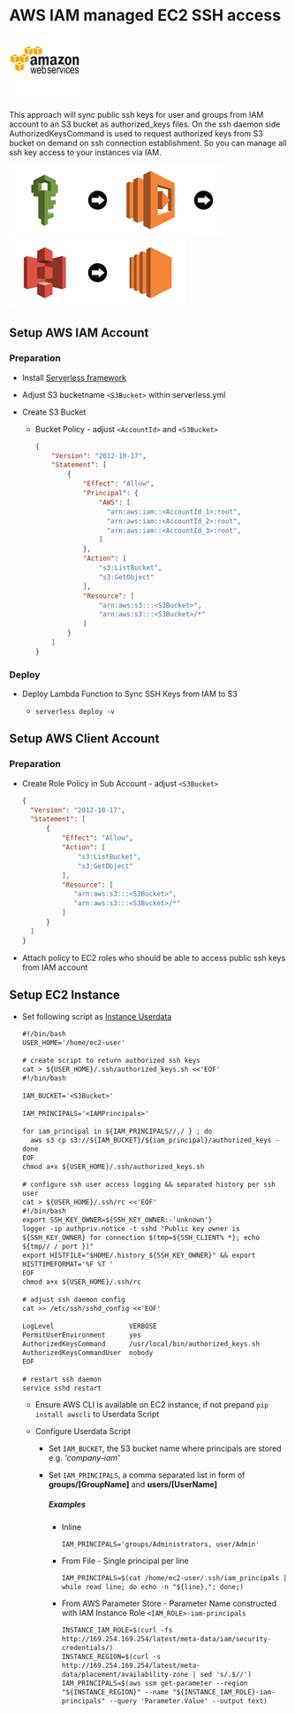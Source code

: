 # AWS IAM managed EC2 SSH access <img src="docs/aws-icon.png" height="128"/>

This approach will sync public ssh keys for user and groups from IAM account to an S3 bucket as authorized_keys files. On the ssh daemon side AuthorizedKeysCommand is used to request authorized keys from S3 bucket on demand on ssh connection establishment. So you can manage all ssh key access to your instances via IAM.

<img src="docs/aws-iam-icon.png" height="128"/><img src="docs/arrow-right.png" height="128"/><img src="docs/aws-lambda-icon.png" height="128"/><img src="docs/arrow-right.png" height="128"/><img src="docs/aws-s3-icon.png" height="128"/><img src="docs/arrow-right.png" height="128"/><img src="docs/aws-ec2-icon.png" height="128"/>


## Setup AWS IAM Account

### Preparation

- Install [Serverless framework](https://serverless.com/framework/docs/getting-started/)
- Adjust S3 bucketname `<S3Bucket>` within serverless.yml
- Create S3 Bucket

  - Bucket Policy - adjust `<AccountId>` and `<S3Bucket>`

    ```json
    {
        "Version": "2012-10-17",
        "Statement": [
            {
                "Effect": "Allow",
                "Principal": {
                    "AWS": [
                      "arn:aws:iam::<AccountId_1>:root",
                      "arn:aws:iam::<AccountId_2>:root",
                      "arn:aws:iam::<AccountId_3>:root",
                    ]
                },
                "Action": [
                    "s3:ListBucket",
                    "s3:GetObject"
                ],
                "Resource": [
                    "arn:aws:s3:::<S3Bucket>",
                    "arn:aws:s3:::<S3Bucket>/*"
                ]
            }
        ]
    }
    ```

### Deploy

- Deploy Lambda Function to Sync SSH Keys from IAM to S3

  - `serverless deploy -v`

## Setup AWS Client Account

### Preparation

- Create Role Policy in Sub Account - adjust `<S3Bucket>`

  ```json
  {
    "Version": "2012-10-17",
    "Statement": [
        {
            "Effect": "Allow",
            "Action": [
                "s3:ListBucket",
                "s3:GetObject"
            ],
            "Resource": [
               "arn:aws:s3:::<S3Bucket>",
               "arn:aws:s3:::<S3Bucket>/*"
            ]
        }
    ]
  }
  ```

- Attach policy to EC2 roles who should be able to access public ssh keys from IAM account

## Setup EC2 Instance

- Set following script as [Instance Userdata](http://docs.aws.amazon.com/AWSEC2/latest/UserGuide/user-data.html)

    ```shell
    #!/bin/bash
    USER_HOME='/home/ec2-user'

    # create script to return authorized ssh keys
    cat > ${USER_HOME}/.ssh/authorized_keys.sh <<'EOF'
    #!/bin/bash

    IAM_BUCKET='<S3Bucket>'

    IAM_PRINCIPALS='<IAMPrincipals>'

    for iam_principal in ${IAM_PRINCIPALS//,/ } ; do 
      aws s3 cp s3://${IAM_BUCKET}/${iam_principal}/authorized_keys -
    done
    EOF
    chmod a+x ${USER_HOME}/.ssh/authorized_keys.sh

    # configure ssh user access logging && separated history per ssh user
    cat > ${USER_HOME}/.ssh/rc <<'EOF'
    #!/bin/bash
    export SSH_KEY_OWNER=${SSH_KEY_OWNER:-'unknown'}
    logger -ip authpriv.notice -t sshd "Public key owner is ${SSH_KEY_OWNER} for connection $(tmp=${SSH_CLIENT% *}; echo ${tmp// / port })"
    export HISTFILE="$HOME/.history_${SSH_KEY_OWNER}" && export HISTTIMEFORMAT='%F %T '
    EOF
    chmod a+x ${USER_HOME}/.ssh/rc

    # adjust ssh daemon config
    cat >> /etc/ssh/sshd_config <<'EOF' 

    LogLevel                   VERBOSE
    PermitUserEnvironment      yes
    AuthorizedKeysCommand      /usr/local/bin/authorized_keys.sh
    AuthorizedKeysCommandUser  nobody
    EOF

    # restart ssh daemon
    service sshd restart
    ```
    
  - Ensure AWS CLI is available on EC2 instance, if not prepand `pip install awscli` to Userdata Script

  - Configure Userdata Script

    - Set `IAM_BUCKET`, the S3 bucket name where principals are stored e.g. _'company-iam'_

    - Set `IAM_PRINCIPALS`, a comma separated list in form of **groups/[GroupName]** and **users/[UserName]**
    
      ##### Examples

      - Inline

        ```shell
        IAM_PRINCIPALS='groups/Administrators, user/Admin'
        ```

      - From File - Single principal per line

        ```shell
        IAM_PRINCIPALS=$(cat /home/ec2-user/.ssh/iam_principals | while read line; do echo -n "${line},"; done;)
        ```

      - From AWS Parameter Store - Parameter Name constructed with IAM Instance Role `<IAM_ROLE>-iam-principals`

        ```shell
        INSTANCE_IAM_ROLE=$(curl -fs http://169.254.169.254/latest/meta-data/iam/security-credentials/)
        INSTANCE_REGION=$(curl -s http://169.254.169.254/latest/meta-data/placement/availability-zone | sed 's/.$//')
        IAM_PRINCIPALS=$(aws ssm get-parameter --region "${INSTANCE_REGION}" --name "${INSTANCE_IAM_ROLE}-iam-principals" --query 'Parameter.Value' --output text)
        ```
